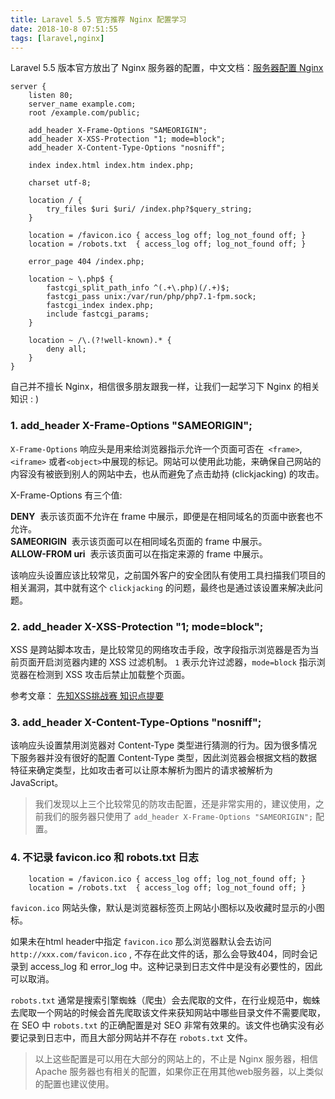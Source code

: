 ```yaml
---
title: Laravel 5.5 官方推荐 Nginx 配置学习
date: 2018-10-8 07:51:55
tags: [laravel,nginx]
---
```


Laravel 5.5 版本官方放出了 Nginx 服务器的配置，中文文档：[服务器配置 Nginx][1]

```nginx
server {
    listen 80;
    server_name example.com;
    root /example.com/public;

    add_header X-Frame-Options "SAMEORIGIN";   
    add_header X-XSS-Protection "1; mode=block"; 
    add_header X-Content-Type-Options "nosniff"; 

    index index.html index.htm index.php;

    charset utf-8;

    location / {
        try_files $uri $uri/ /index.php?$query_string;
    }

    location = /favicon.ico { access_log off; log_not_found off; }  
    location = /robots.txt  { access_log off; log_not_found off; }  

    error_page 404 /index.php;

    location ~ \.php$ {
        fastcgi_split_path_info ^(.+\.php)(/.+)$;
        fastcgi_pass unix:/var/run/php/php7.1-fpm.sock;
        fastcgi_index index.php;
        include fastcgi_params;
    }

    location ~ /\.(?!well-known).* {
        deny all;
    }
}
```

自己并不擅长 Nginx，相信很多朋友跟我一样，让我们一起学习下 Nginx 的相关知识 : )

### 1.  add_header X-Frame-Options "SAMEORIGIN";

`X-Frame-Options` 响应头是用来给浏览器指示允许一个页面可否在` <frame>`, `<iframe>` 或者` <object> `中展现的标记。网站可以使用此功能，来确保自己网站的内容没有被嵌到别人的网站中去，也从而避免了点击劫持 (clickjacking) 的攻击。

X-Frame-Options 有三个值:

**DENY**
​    表示该页面不允许在 frame 中展示，即便是在相同域名的页面中嵌套也不允许。
​    
**SAMEORIGIN**
​    表示该页面可以在相同域名页面的 frame 中展示。
​    
**ALLOW-FROM uri**
​    表示该页面可以在指定来源的 frame 中展示。

该响应头设置应该比较常见，之前国外客户的安全团队有使用工具扫描我们项目的相关漏洞，其中就有这个 `clickjacking` 的问题，最终也是通过该设置来解决此问题。

### 2. add_header X-XSS-Protection "1; mode=block";

XSS 是跨站脚本攻击，是比较常见的网络攻击手段，改字段指示浏览器是否为当前页面开启浏览器内建的 XSS 过滤机制。 `1` 表示允许过滤器，`mode=block` 指示浏览器在检测到 XSS 攻击后禁止加载整个页面。

参考文章： [先知XSS挑战赛 知识点提要][2]

### 3. add_header X-Content-Type-Options "nosniff";

该响应头设置禁用浏览器对 Content-Type 类型进行猜测的行为。因为很多情况下服务器并没有很好的配置 Content-Type 类型，因此浏览器会根据文档的数据特征来确定类型，比如攻击者可以让原本解析为图片的请求被解析为 JavaScript。

> 我们发现以上三个比较常见的防攻击配置，还是非常实用的，建议使用，之前我们的服务器只使用了 `add_header X-Frame-Options "SAMEORIGIN";` 配置。

### 4. 不记录 favicon.ico 和 robots.txt 日志

```
    location = /favicon.ico { access_log off; log_not_found off; }
    location = /robots.txt  { access_log off; log_not_found off; }
```
`favicon.ico` 网站头像，默认是浏览器标签页上网站小图标以及收藏时显示的小图标。

如果未在html header中指定 `favicon.ico` 那么浏览器默认会去访问 `http://xxx.com/favicon.ico` , 不存在此文件的话，那么会导致404，同时会记录到 access_log 和 error_log 中。这种记录到日志文件中是没有必要性的，因此可以取消。

`robots.txt` 通常是搜索引擎蜘蛛（爬虫）会去爬取的文件，在行业规范中，蜘蛛去爬取一个网站的时候会首先爬取该文件来获知网站中哪些目录文件不需要爬取，在 SEO 中 `robots.txt` 的正确配置是对 SEO 非常有效果的。该文件也确实没有必要记录到日志中，而且大部分网站并不存在 `robots.txt` 文件。


> 以上这些配置是可以用在大部分的网站上的，不止是 Nginx 服务器，相信 Apache 服务器也有相关的配置，如果你正在用其他web服务器，以上类似的配置也建议使用。

[1]: https://d.laravel-china.org/docs/5.5/deployment
[2]: http://blog.csdn.net/yuanfeng20000/article/details/77919587